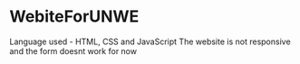# WebiteForUNWE
Language used - HTML, CSS and JavaScript
The website is not responsive and the form doesnt work for now 
